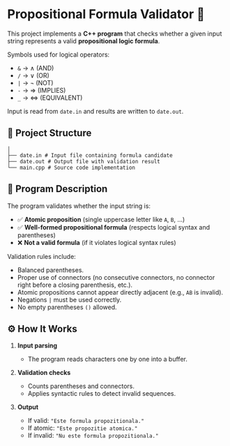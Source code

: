 # Propositional Formula Validator 📘

This project implements a **C++ program** that checks whether a given input string represents a valid **propositional logic formula**.  

Symbols used for logical operators:  
- `&` → ∧ (AND)  
- `/` → ∨ (OR)  
- `|` → ¬ (NOT)  
- `-` → ⇒ (IMPLIES)  
- `_` → ⇔ (EQUIVALENT)  

Input is read from `date.in` and results are written to `date.out`.

## 📁 Project Structure

```
│
├── date.in # Input file containing formula candidate
├── date.out # Output file with validation result
└── main.cpp # Source code implementation
```

## 📝 Program Description

The program validates whether the input string is:  
- ✅ **Atomic proposition** (single uppercase letter like `A`, `B`, …)  
- ✅ **Well-formed propositional formula** (respects logical syntax and parentheses)  
- ❌ **Not a valid formula** (if it violates logical syntax rules)

Validation rules include:  
- Balanced parentheses.  
- Proper use of connectors (no consecutive connectors, no connector right before a closing parenthesis, etc.).  
- Atomic propositions cannot appear directly adjacent (e.g., `AB` is invalid).  
- Negations `|` must be used correctly.  
- No empty parentheses `()` allowed.  

## ⚙️ How It Works

1. **Input parsing**  
   - The program reads characters one by one into a buffer.  

2. **Validation checks**  
   - Counts parentheses and connectors.  
   - Applies syntactic rules to detect invalid sequences.  

3. **Output**  
   - If valid: `"Este formula propozitionala."`  
   - If atomic: `"Este propozitie atomica."`  
   - If invalid: `"Nu este formula propozitionala."`  
